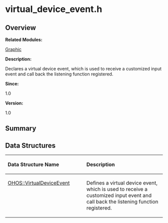 # virtual\_device\_event.h<a name="ZH-CN_TOPIC_0000001055518076"></a>

## **Overview**<a name="section1925302633093528"></a>

**Related Modules:**

[Graphic](Graphic.md)

**Description:**

Declares a virtual device event, which is used to receive a customized input event and call back the listening function registered. 

**Since:**

1.0

**Version:**

1.0

## **Summary**<a name="section1214850341093528"></a>

## Data Structures<a name="nested-classes"></a>

<a name="table1213375427093528"></a>
<table><thead align="left"><tr id="row2056415756093528"><th class="cellrowborder" valign="top" width="50%" id="mcps1.1.3.1.1"><p id="p2018150394093528"><a name="p2018150394093528"></a><a name="p2018150394093528"></a>Data Structure Name</p>
</th>
<th class="cellrowborder" valign="top" width="50%" id="mcps1.1.3.1.2"><p id="p550345362093528"><a name="p550345362093528"></a><a name="p550345362093528"></a>Description</p>
</th>
</tr>
</thead>
<tbody><tr id="row1002043905093528"><td class="cellrowborder" valign="top" width="50%" headers="mcps1.1.3.1.1 "><p id="p1580243385093528"><a name="p1580243385093528"></a><a name="p1580243385093528"></a><a href="OHOS-VirtualDeviceEvent.md">OHOS::VirtualDeviceEvent</a></p>
</td>
<td class="cellrowborder" valign="top" width="50%" headers="mcps1.1.3.1.2 "><p id="p1536889098093528"><a name="p1536889098093528"></a><a name="p1536889098093528"></a>Defines a virtual device event, which is used to receive a customized input event and call back the listening function registered. </p>
</td>
</tr>
</tbody>
</table>

